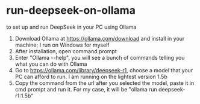 # run-deepseek-on-ollama
to set up and run DeepSeek in your PC using Ollama

1. Download Ollama at https://ollama.com/download and install in your machine; I run on Windows for myself
2. After installation, open command prompt
3. Enter "Ollama --help", you will see a bunch of commands telling you what you can do with Ollama
4. Go to https://ollama.com/library/deepseek-r1, choose a model that your PC can afford to run.  I am running on the lightest version 1.5b
5. Copy the command from the url after you selected the model, paste it in cmd prompt and run it.  For my case, it will be "ollama run deepseek-r1:1.5b"
